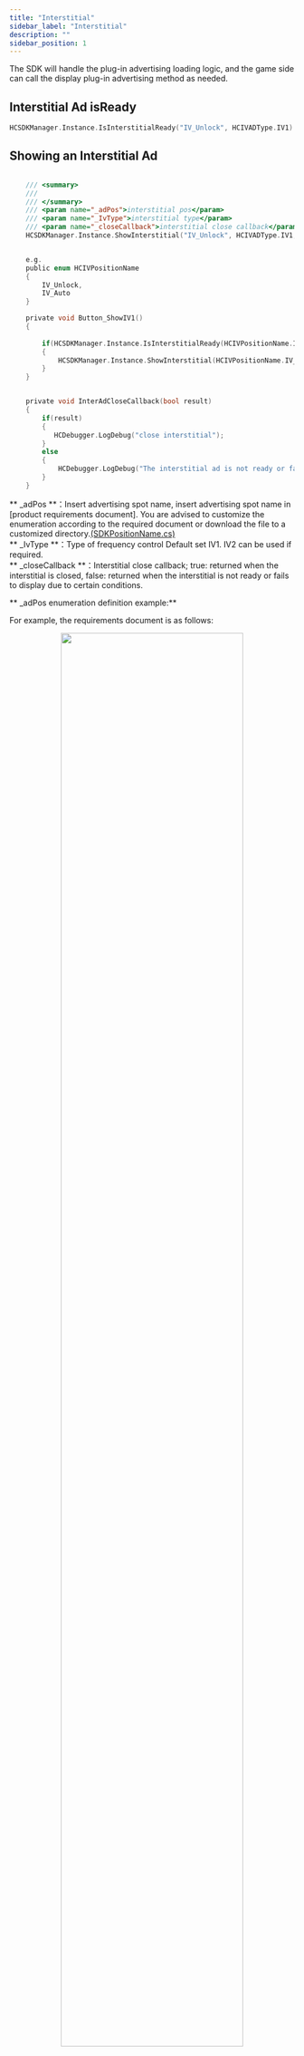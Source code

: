 ```yaml
---
title: "Interstitial"
sidebar_label: "Interstitial"
description: ""
sidebar_position: 1
---
```


The SDK will handle the plug-in advertising loading logic, and the game side can call the display plug-in advertising method as needed.

##  Interstitial Ad isReady 

```c  
HCSDKManager.Instance.IsInterstitialReady("IV_Unlock", HCIVADType.IV1)
```


## Showing an Interstitial Ad
```c

    /// <summary>
    /// 
    /// </summary>
    /// <param name="_adPos">interstitial pos</param>
    /// <param name="_IvType">interstitial type</param>
    /// <param name="_closeCallback">interstitial close callback</param>
    HCSDKManager.Instance.ShowInterstitial("IV_Unlock", HCIVADType.IV1, Action _closeCallback);


    e.g.
    public enum HCIVPositionName
    {
        IV_Unlock,
        IV_Auto
    }

    private void Button_ShowIV1()
    {
        
        if(HCSDKManager.Instance.IsInterstitialReady(HCIVPositionName.IV_Unlock.ToString(), HCIVADType.IV1))
        {
            HCSDKManager.Instance.ShowInterstitial(HCIVPositionName.IV_Unlock.ToString(), HCIVADType.IV1, InterAdCloseCallback);
        }
    }


    private void InterAdCloseCallback(bool result)
    {
        if(result)
        {
           HCDebugger.LogDebug("close interstitial");
        }
        else
        {
            HCDebugger.LogDebug("The interstitial ad is not ready or failed to display due to certain conditions");
        }
    }
```

** _adPos **：Insert advertising spot name, insert advertising spot name in [product requirements document]. You are advised to customize the enumeration according to the required document or download the file to a customized directory.[(SDKPositionName.cs)](https://touka-artifacts.oss-cn-beijing.aliyuncs.com/TKG%20%E5%8F%91%E8%A1%8C%E6%8A%80%E6%9C%AF/Hachi%20SDK/SDKPositionName.cs)<br/>
** _IvType **：Type of frequency control Default set IV1. IV2 can be used if required.<br/>
** _closeCallback **：Interstitial close callback; true: returned when the interstitial is closed, false: returned when the interstitial is not ready or fails to display due to certain conditions.


** _adPos enumeration definition example:**<br/>

For example, the requirements document is as follows:

<center>

<img src="../../img/HCSDK/image59.png" width="80%" height="80%"/>

</center>

** e.g：**<br/>

```c
public enum HCIVPositionName
{
    IV_Unlock,
    IV_Auto
}


HCSDKManager.Instance.ShowInterstitial(HCIVPositionName.IV_Unlock.ToString(), HCIVADType.IV1,(result)=> 
{
    if(result)
    {
       HCDebugger.LogDebug("close interstitial");
    }
    else
    {
        HCDebugger.LogDebug("The interstitial ad is not ready or failed to display due to certain conditions");
    }
});
```



